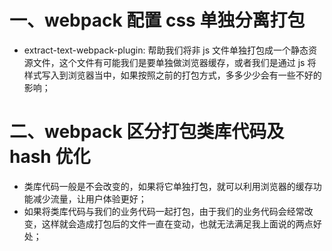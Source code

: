 # 一、webpack 配置 css 单独分离打包
- extract-text-webpack-plugin: 帮助我们将非 js 文件单独打包成一个静态资源文件，这个文件有可能我们是要单独做浏览器缓存，或者我们是通过 js 将样式写入到浏览器当中，如果按照之前的打包方式，多多少少会有一些不好的影响；

# 二、webpack 区分打包类库代码及 hash 优化
- 类库代码一般是不会改变的，如果将它单独打包，就可以利用浏览器的缓存功能减少流量，让用户体验更好；
- 如果将类库代码与我们的业务代码一起打包，由于我们的业务代码会经常改变，这样就会造成打包后的文件一直在变动，也就无法满足我上面说的两点好处；